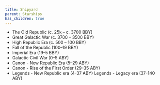 ```yaml
---
title: Shipyard
parent: Starships
has_children: true
---
```



- The Old Republic (c. 25k – c. 3700 BBY)
 - Great Galactic War (c. 3700 – 3500 BBY)
- High Republic Era (c. 500 – 100 BBY)
- Fall of the Republic (100–19 BBY)
- Imperial Era (19–5 BBY)
- Galactic Civil War (0–5 ABY)
- Canon - New Republic Era (5–29 ABY)
- Canon - Rise of the First Order (29–35 ABY)
- Legends - New Republic era (4-37 ABY)
Legends - Legacy era (37-140 ABY)